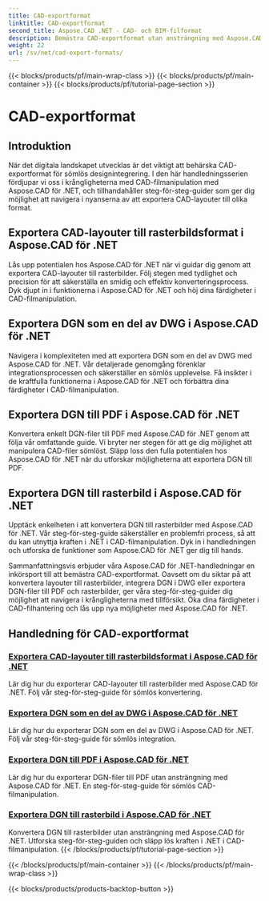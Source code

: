 ```yaml
---
title: CAD-exportformat
linktitle: CAD-exportformat
second_title: Aspose.CAD .NET - CAD- och BIM-filformat
description: Bemästra CAD-exportformat utan ansträngning med Aspose.CAD för .NET. Lär dig att konvertera CAD-layouter, exportera DGN-filer till PDF och rastra bilder genom självstudier.
weight: 22
url: /sv/net/cad-export-formats/
---
```


{{< blocks/products/pf/main-wrap-class >}}
{{< blocks/products/pf/main-container >}}
{{< blocks/products/pf/tutorial-page-section >}}

# CAD-exportformat


## Introduktion

När det digitala landskapet utvecklas är det viktigt att behärska CAD-exportformat för sömlös designintegrering. I den här handledningsserien fördjupar vi oss i krångligheterna med CAD-filmanipulation med Aspose.CAD för .NET, och tillhandahåller steg-för-steg-guider som ger dig möjlighet att navigera i nyanserna av att exportera CAD-layouter till olika format.

## Exportera CAD-layouter till rasterbildsformat i Aspose.CAD för .NET

Lås upp potentialen hos Aspose.CAD för .NET när vi guidar dig genom att exportera CAD-layouter till rasterbilder. Följ stegen med tydlighet och precision för att säkerställa en smidig och effektiv konverteringsprocess. Dyk djupt in i funktionerna i Aspose.CAD för .NET och höj dina färdigheter i CAD-filmanipulation.

## Exportera DGN som en del av DWG i Aspose.CAD för .NET

Navigera i komplexiteten med att exportera DGN som en del av DWG med Aspose.CAD för .NET. Vår detaljerade genomgång förenklar integrationsprocessen och säkerställer en sömlös upplevelse. Få insikter i de kraftfulla funktionerna i Aspose.CAD för .NET och förbättra dina färdigheter i CAD-filmanipulation.

## Exportera DGN till PDF i Aspose.CAD för .NET

Konvertera enkelt DGN-filer till PDF med Aspose.CAD för .NET genom att följa vår omfattande guide. Vi bryter ner stegen för att ge dig möjlighet att manipulera CAD-filer sömlöst. Släpp loss den fulla potentialen hos Aspose.CAD för .NET när du utforskar möjligheterna att exportera DGN till PDF.

## Exportera DGN till rasterbild i Aspose.CAD för .NET

Upptäck enkelheten i att konvertera DGN till rasterbilder med Aspose.CAD för .NET. Vår steg-för-steg-guide säkerställer en problemfri process, så att du kan utnyttja kraften i .NET i CAD-filmanipulation. Dyk in i handledningen och utforska de funktioner som Aspose.CAD för .NET ger dig till hands.

Sammanfattningsvis erbjuder våra Aspose.CAD för .NET-handledningar en inkörsport till att bemästra CAD-exportformat. Oavsett om du siktar på att konvertera layouter till rasterbilder, integrera DGN i DWG eller exportera DGN-filer till PDF och rasterbilder, ger våra steg-för-steg-guider dig möjlighet att navigera i krångligheterna med tillförsikt. Öka dina färdigheter i CAD-filhantering och lås upp nya möjligheter med Aspose.CAD för .NET.
## Handledning för CAD-exportformat
### [Exportera CAD-layouter till rasterbildsformat i Aspose.CAD för .NET](./export-cad-layouts-to-raster-image-formats/)
Lär dig hur du exporterar CAD-layouter till rasterbilder med Aspose.CAD för .NET. Följ vår steg-för-steg-guide för sömlös konvertering.
### [Exportera DGN som en del av DWG i Aspose.CAD för .NET](./export-dgn-as-part-of-dwg/)
Lär dig hur du exporterar DGN som en del av DWG i Aspose.CAD för .NET. Följ vår steg-för-steg-guide för sömlös integration.
### [Exportera DGN till PDF i Aspose.CAD för .NET](./export-dgn-to-pdf/)
Lär dig hur du exporterar DGN-filer till PDF utan ansträngning med Aspose.CAD för .NET. En steg-för-steg-guide för sömlös CAD-filmanipulation.
### [Exportera DGN till rasterbild i Aspose.CAD för .NET](./export-dgn-to-raster-image/)
Konvertera DGN till rasterbilder utan ansträngning med Aspose.CAD för .NET. Utforska steg-för-steg-guiden och släpp lös kraften i .NET i CAD-filmanipulation.
{{< /blocks/products/pf/tutorial-page-section >}}

{{< /blocks/products/pf/main-container >}}
{{< /blocks/products/pf/main-wrap-class >}}

{{< blocks/products/products-backtop-button >}}
